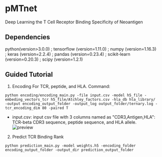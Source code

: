 # pMTnet
Deep Learning the T Cell Receptor Binding Specificity of Neoantigen
## Dependencies
python(version>3.0.0) ; 
tensorflow (version=1.11.0) ; 
numpy (version=1.16.3) ; 
keras (version=2.2.4) ; 
pandas (version=0.23.4) ; 
scikit-learn (version=0.20.3) ; 
scipy (version=1.2.1)
## Guided Tutorial
1. Encoding For TCR, peptide, and HLA.
Command:
```
python encoding/encoding_main.py -file input.csv -model h5_file -embeding_vectors_tcr h5_file/Atchley_factors.csv -hla_db hla_library/ -output encoding_output_folder -output_log output_folder/ternary.log -tcr_encoding_dim 80 -paired T
```
* input.csv: input csv file with 3 columns named as "CDR3,Antigen,HLA": TCR-beta CDR3 sequence, peptide sequence, and HLA allele.
![preview](https://github.com/tianshilu/pMTnet/blob/master/input_file_example.png)

2. Predict TCR Binding Rank
``` 
python prediction_main.py -model weights.h5 -encoding_folder encoding_output_folder -output_dir prediction_output_folder
```
